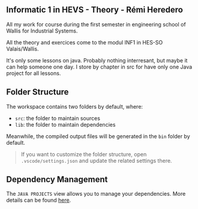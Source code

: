 ## Informatic 1 in HEVS - Theory - Rémi Heredero

All my work for course during the first semester in engineering school of Wallis for Industrial Systems.

All the theory and exercices come to the modul INF1 in HES-SO Valais/Wallis.

It's only some lessons on java. Probably nothing interresant, but maybe it can help someone one day. I store by chapter in src for have only one Java project for all lessons.

## Folder Structure

The workspace contains two folders by default, where:

- `src`: the folder to maintain sources
- `lib`: the folder to maintain dependencies

Meanwhile, the compiled output files will be generated in the `bin` folder by default.

> If you want to customize the folder structure, open `.vscode/settings.json` and update the related settings there.

## Dependency Management

The `JAVA PROJECTS` view allows you to manage your dependencies. More details can be found [here](https://github.com/microsoft/vscode-java-dependency#manage-dependencies).
